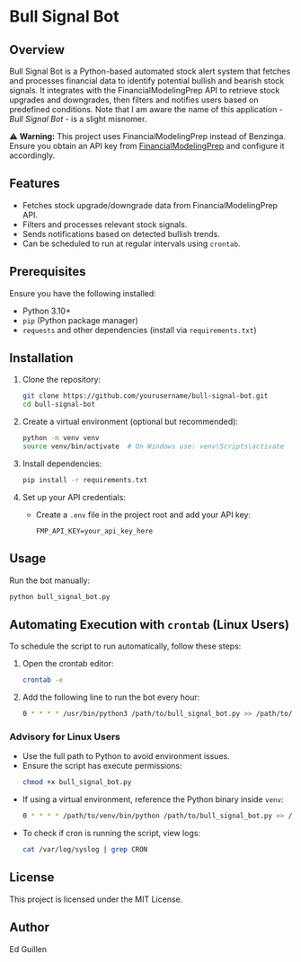 # Bull Signal Bot

## Overview

Bull Signal Bot is a Python-based automated stock alert system that fetches and processes financial data to identify potential bullish and bearish stock signals. It integrates with the FinancialModelingPrep API to retrieve stock upgrades and downgrades, then filters and notifies users based on predefined conditions. Note that I am aware the name of this application - _Bull Signal Bot_ - is a slight misnomer.

⚠ **Warning:** This project uses FinancialModelingPrep instead of Benzinga. Ensure you obtain an API key from [FinancialModelingPrep](https://financialmodelingprep.com/) and configure it accordingly.

## Features

- Fetches stock upgrade/downgrade data from FinancialModelingPrep API.
- Filters and processes relevant stock signals.
- Sends notifications based on detected bullish trends.
- Can be scheduled to run at regular intervals using `crontab`.

## Prerequisites

Ensure you have the following installed:

- Python 3.10+
- `pip` (Python package manager)
- `requests` and other dependencies (install via `requirements.txt`)

## Installation

1. Clone the repository:

   ```sh
   git clone https://github.com/yourusername/bull-signal-bot.git
   cd bull-signal-bot
   ```

2. Create a virtual environment (optional but recommended):

   ```sh
   python -m venv venv
   source venv/bin/activate  # On Windows use: venv\Scripts\activate
   ```

3. Install dependencies:

   ```sh
   pip install -r requirements.txt
   ```

4. Set up your API credentials:

   - Create a `.env` file in the project root and add your API key:
     ```env
     FMP_API_KEY=your_api_key_here
     ```

## Usage

Run the bot manually:

```sh
python bull_signal_bot.py
```

## Automating Execution with `crontab` (Linux Users)

To schedule the script to run automatically, follow these steps:

1. Open the crontab editor:
   ```sh
   crontab -e
   ```
2. Add the following line to run the bot every hour:
   ```sh
   0 * * * * /usr/bin/python3 /path/to/bull_signal_bot.py >> /path/to/bull_signal_bot.log 2>&1
   ```

### Advisory for Linux Users

- Use the full path to Python to avoid environment issues.
- Ensure the script has execute permissions:
  ```sh
  chmod +x bull_signal_bot.py
  ```
- If using a virtual environment, reference the Python binary inside `venv`:
  ```sh
  0 * * * * /path/to/venv/bin/python /path/to/bull_signal_bot.py >> /path/to/bull_signal_bot.log 2>&1
  ```
- To check if cron is running the script, view logs:
  ```sh
  cat /var/log/syslog | grep CRON
  ```

## License

This project is licensed under the MIT License.

## Author

Ed Guillen